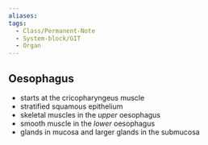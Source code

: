 ```yaml
---
aliases: 
tags:
  - Class/Permanent-Note
  - System-block/GIT
  - Organ
---
```


## Oesophagus
- starts at the cricopharyngeus muscle
- stratified squamous epithelium
- skeletal muscles in the *upper* oesophagus
- smooth muscle in the *lower* oesophagus
- glands in mucosa and larger glands in the submucosa